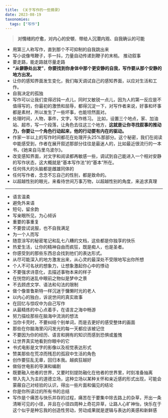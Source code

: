 ```yaml
---
title: 《关于写作的一些摘录》
date: 2023-08-19
taxonomies:
  tags: ["写作"]
---
```


>  **对情绪的疗愈，对内心的安顿**，**带给人沉潜内观、自我确认的可能**

- 用第三人称写作，直到那个不可抑制的自我跳出来
- 写小说像甩鞭子，手一抖，力量自动传递到鞭子的末梢。 推动叙事
- 要走路，能走路就尽量走路
- **“从僻静处出发”**，**你要找到你身体中那个更安静的自我，写作要从那个安静的地方出发。**
- 让你的感知界面发生变化，我们每天调试自己的感知界面，以应对生活和工作。
- 自我决定的孤独
- 写作可以让我们变得迟钝一点儿，同时又敏锐一点儿，因为人的第一反应是不值得写的，你最初的激愤和屈辱，都得沉淀一下，对写作者来说，好事和坏事都是素材，所以发生了一些坏事，也能坦然面对。
- 处理时间，人物，事件，文字，写作练习。 比如，设置三个地点，家、加油站、超市，写一个段落，让角色去往这三个地方，**这就是让你寻找叙事的推动力，你要让一个角色行动起来，他的行动要有内在的驱动。**
- 作家一半以上的写作时间都花在处理开头25%那部分。这个秘密，我们在阅读中能感受到，作者在展开叙述那部分往往是最迷人的，比如最近很流行的一本书，《她来自马里乌波尔》。
- 改变感知界面，对文字和阅读都再敏感一些，调试到自己能进入一个相对安静的写作状态，这大概就是“基本写作法”的“基本”所在。
- 任何伟大的头脑都是雌雄同体的
- 任何写作者，念念不忘自己的性别，都是致命的。
- 以超越性别的眼光，来看待世间万事万物，以超越性别的角度，来追求真理
***********************************************************************
- 语言温柔
- 避免外来语
- 短句，留余韵
- 写亲眼所见，为心倾诉
- 重要的事重复
- 不要尝试说服，也不自我满足
- 为一个人而写
- 随意涂写的秘密笔记和乱七八糟的文档，这些都是你独享的快乐
- 热爱生活，让你的精神自由而疯狂，既是痴人，也是圣者。
- 你感受到的那些东西总会找到他们的表达形式。
- 从尽可能深入的地方激发出来，从心灵的最深处不受限地写出你所想
- 个人不可名状的想象力，让想象激起你心中的悸动
- 不要强求诗意化，去描述事物本来的样子
- 在恍惚的迷乱中眼前之物似是梦中之景
- 不去顾虑文学、语法和句法的限制
- 做个像普鲁斯特一样沉迷于慵懒时光的老人
- 以内心的独白，诉说世间的真实故事
- 在回忆与惊叹中为自己写作
- 从最精炼的中心点着手，在语言之海中畅游
- 努力描绘那些在脑海中流淌的想法
- 当你卡壳时，不要纠结个别单词，而是去更好的感受整体的画面
- 那些在你脑海里闪闪发光的每一天都应该被记住
- 不要因为你的经历、语言和拥有的知识而感到恐惧或羞愧
- 让世界真实地看到你眼中的它
- 书式电影是文字的影像以及视觉表达形式
- 赞美那些在荒凉而残忍的孤寂中生活的角色
- 创作要狂乱无章，回归本我。越疯狂越好
- 做俗世电影的导演和编剧
- 既要融入他者的世界，又要时刻提防融化在他者的世界里，时刻准备抽离
- 带入先入为主的道德立场，这种立场以某种关怀和亲近感的形式出现，可能会蒙蔽自己对经验的认识，得出一些片面和偏见的结论
- 你是你所读过的所有书的总结
- 写作是个痛苦与快乐并存的过程，痛苦在于要集中除去路上的杂草，开出一条清晰可见的小径，并且在小径四周种上奇花异草，让路人心旷神怡，快乐在于这个似乎是种忘我的创造性劳动，劳动成果就是逻辑与表达的美感和新鲜感




